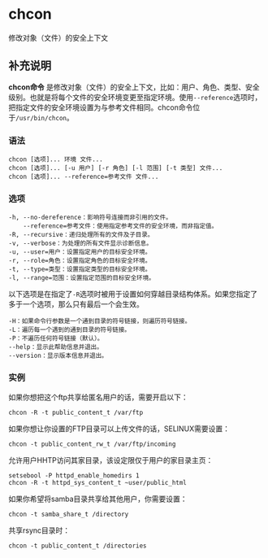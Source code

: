 chcon
===

修改对象（文件）的安全上下文

## 补充说明

**chcon命令** 是修改对象（文件）的安全上下文，比如：用户、角色、类型、安全级别。也就是将每个文件的安全环境变更至指定环境。使用`--reference`选项时，把指定文件的安全环境设置为与参考文件相同。chcon命令位于`/usr/bin/chcon`。

### 语法

```shell
chcon [选项]... 环境 文件...
chcon [选项]... [-u 用户] [-r 角色] [-l 范围] [-t 类型] 文件...
chcon [选项]... --reference=参考文件 文件...
```

### 选项

```shell
-h, --no-dereference：影响符号连接而非引用的文件。
    --reference=参考文件：使用指定参考文件的安全环境，而非指定值。
-R, --recursive：递归处理所有的文件及子目录。
-v, --verbose：为处理的所有文件显示诊断信息。
-u, --user=用户：设置指定用户的目标安全环境。
-r, --role=角色：设置指定角色的目标安全环境。
-t, --type=类型：设置指定类型的目标安全环境。
-l, --range=范围：设置指定范围的目标安全环境。
```

以下选项是在指定了`-R`选项时被用于设置如何穿越目录结构体系。如果您指定了多于一个选项，那么只有最后一个会生效。

```shell
-H：如果命令行参数是一个通到目录的符号链接，则遍历符号链接。
-L：遍历每一个遇到的通到目录的符号链接。
-P：不遍历任何符号链接（默认）。
--help：显示此帮助信息并退出。
--version：显示版本信息并退出。
```

### 实例

如果你想把这个ftp共享给匿名用户的话，需要开启以下：

```shell
chcon -R -t public_content_t /var/ftp
```

如果你想让你设置的FTP目录可以上传文件的话，SELINUX需要设置：

```shell
chcon -t public_content_rw_t /var/ftp/incoming
```

允许用户HHTP访问其家目录，该设定限仅于用户的家目录主页：

```shell
setsebool -P httpd_enable_homedirs 1
chcon -R -t httpd_sys_content_t ~user/public_html
```

如果你希望将samba目录共享给其他用户，你需要设置：

```shell
chcon -t samba_share_t /directory
```

共享rsync目录时：

```shell
chcon -t public_content_t /directories
```


<!-- Linux命令行搜索引擎：https://github.com/wsdo/linux-complete-guide.git -->
